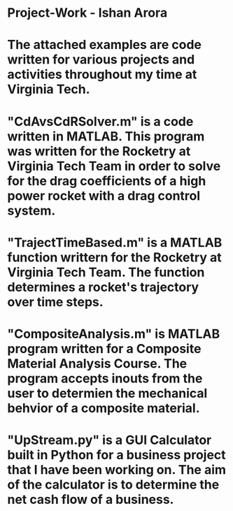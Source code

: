 # Project-Work - Ishan Arora 

# The attached examples are code written for various projects and activities throughout my time at Virginia Tech. 

# "CdAvsCdRSolver.m" is a code written in MATLAB. This program was written for the Rocketry at Virginia Tech Team in order to solve for the drag coefficients of a high power rocket with a drag control system. 

# "TrajectTimeBased.m" is a MATLAB function writtern for the Rocketry at Virginia Tech Team. The function determines a rocket's trajectory over time steps. 

# "CompositeAnalysis.m" is MATLAB program written for a Composite Material Analysis Course. The program accepts inouts from the user to determien the mechanical behvior of a composite material. 

# "UpStream.py" is a GUI Calculator built in Python for a business project that I have been working on. The aim of the calculator is to determine the net cash flow of a business. 
